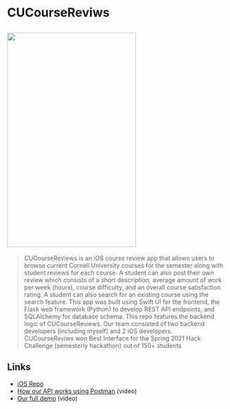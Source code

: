 # CUCourseReviws
## <img src="demo/course-review-demo.gif" width="300" height="500"/>
> CUCourseReviews is an iOS course review app that allows users to browse current Cornell University courses for the semester along with student reviews for each course. A student can also post their own review which consists of a short description, average amount of work per week (hours), course difficulty, and an overall course satisfaction rating. A student can also search for an existing course using the search feature. 
> This app was built using Swift UI for the frontend, the Flask web framework (Python) to develop REST API endpoints, and SQLAlchemy for database schema. This repo features the backend logic of CUCourseReviews.
> Our team consisted of two backend developers (including myself) and 2 iOS developers.
> CUCourseReviws won Best Interface for the Spring 2021 Hack Challenge (semesterly hackathon) out of 150+ students

## Links
- [iOS Repo](https://github.com/hbaez972/CU-Course-Reviews-IOS)
- [How our API works using Postman](https://www.youtube.com/watch?v=MWjc-29fdbY) (video)
- [Our full demo](https://www.youtube.com/watch?v=E1myP476g7Y) (video)
